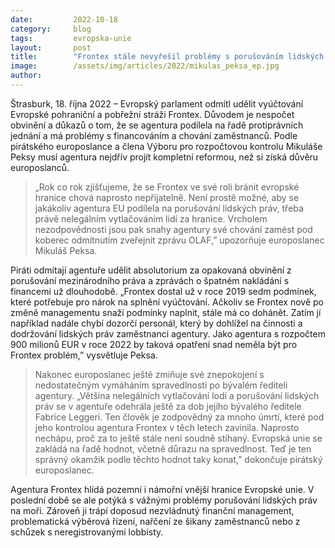 ```yaml
---
date:         2022-10-18
category:     blog
tags:         evropska-unie
layout:       post
title:        "Frontex stále nevyřešil problémy s porušováním lidských práv a vlastním managementem, říká europoslanec Mikuláš Peksa"
image:        /assets/img/articles/2022/mikulas_peksa_ep.jpg
author:       
---
```

Štrasburk, 18. října 2022 – Evropský parlament odmítl udělit vyúčtování Evropské pohraniční a pobřežní stráži Frontex. Důvodem je nespočet obvinění a důkazů o tom, že se agentura podílela na řadě protiprávních jednání a má problémy s financováním a chování zaměstnanců. Podle pirátského europoslance a člena Výboru pro rozpočtovou kontrolu Mikuláše Peksy musí agentura nejdřív projít kompletní reformou, než si získá důvěru europoslanců.

> „Rok co rok zjišťujeme, že se Frontex ve své roli bránit evropské hranice chová naprosto nepřijatelně. Není prostě možné, aby se jakákoliv agentura EU podílela na porušování lidských práv, třeba právě nelegálním vytlačováním lidí za hranice. Vrcholem nezodpovědnosti jsou pak snahy agentury své chování zamést pod koberec odmítnutím zveřejnit zprávu OLAF,” upozorňuje europoslanec Mikuláš Peksa.

Piráti odmítají agentuře udělit absolutorium za opakovaná obvinění z porušování mezinárodního práva a zprávách o špatném nakládání s financemi už dlouhodobě. „Frontex dostal už v roce 2019 sedm podmínek, které potřebuje pro nárok na splnění vyúčtování. Ačkoliv se Frontex nově po změně managementu snaží podmínky naplnit, stále má co dohánět. Zatím jí například nadále chybí dozorčí personál, který by dohlížel na činnosti a dodržování lidských práv zaměstnanci agentury. Jako agentura s rozpočtem 900 milionů EUR v roce 2022 by taková opatření snad neměla být pro Frontex problém,” vysvětluje Peksa.

> Nakonec europoslanec ještě zmiňuje své znepokojení s nedostatečným vymáháním spravedlnosti po bývalém řediteli agentury. „Většina nelegálních vytlačování lodí a porušování lidských práv se v agentuře odehrála ještě za dob jejího bývalého ředitele Fabrice Leggeri. Ten člověk je zodpovědný za mnoho úmrtí, které pod jeho kontrolou agentura Frontex v těch letech zavinila. Naprosto nechápu, proč za to ještě stále není soudně stíhaný. Evropská unie se zakládá na řadě hodnot, včetně důrazu na spravedlnost. Teď je ten správný okamžik podle těchto hodnot taky konat,” dokončuje pirátský europoslanec.

Agentura Frontex hlídá pozemní i námořní vnější hranice Evropské unie. V poslední době se ale potýká s vážnými problémy porušování lidských práv na moři. Zároveň ji trápí doposud nezvládnutý finanční management, problematická výběrová řízení, nařčení ze šikany zaměstnanců nebo z schůzek s neregistrovanými lobbisty.
